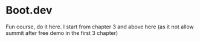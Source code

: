 # Boot.dev

Fun course, do it here. I start from chapter 3 and above here (as it not allow summit after free demo in the first 3 chapter)
